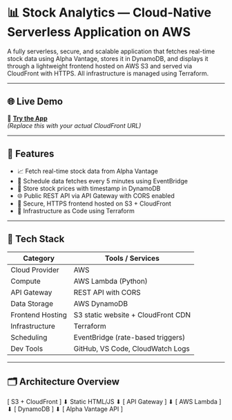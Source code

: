 # 📊 Stock Analytics — Cloud-Native Serverless Application on AWS

A fully serverless, secure, and scalable application that fetches real-time stock data using Alpha Vantage, stores it in DynamoDB, and displays it through a lightweight frontend hosted on AWS S3 and served via CloudFront with HTTPS. All infrastructure is managed using Terraform.

---

## 🌐 Live Demo

🔗 **[Try the App](https://<your-cloudfront-distribution>.cloudfront.net)**  
_(Replace this with your actual CloudFront URL)_

---

## 🚀 Features

- 📈 Fetch real-time stock data from Alpha Vantage
- 🔁 Schedule data fetches every 5 minutes using EventBridge
- 💾 Store stock prices with timestamp in DynamoDB
- 🌐 Public REST API via API Gateway with CORS enabled
- 🔐 Secure, HTTPS frontend hosted on S3 + CloudFront
- 🧱 Infrastructure as Code using Terraform

---

## 🧰 Tech Stack

| Category         | Tools / Services                      |
|------------------|----------------------------------------|
| Cloud Provider   | AWS                                   |
| Compute          | AWS Lambda (Python)                   |
| API Gateway      | REST API with CORS                    |
| Data Storage     | AWS DynamoDB                          |
| Frontend Hosting | S3 static website + CloudFront CDN    |
| Infrastructure   | Terraform                             |
| Scheduling       | EventBridge (rate-based triggers)     |
| Dev Tools        | GitHub, VS Code, CloudWatch Logs      |

---

## 🗂️ Architecture Overview
[ S3 + CloudFront ] ⬇ Static HTML/JS ⬇ [ API Gateway ] ⬇ [ AWS Lambda ] ⬇ [ DynamoDB ] ⬇ [ Alpha Vantage API ]



